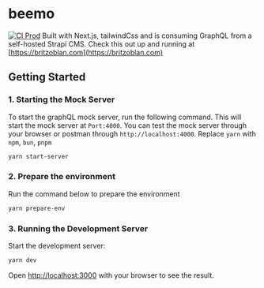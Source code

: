# beemo
[![CI Prod](https://github.com/missbritz/beemo/actions/workflows/publish.yml/badge.svg)](https://github.com/missbritz/beemo/actions/workflows/publish.yml)
Built with Next.js, tailwindCss and is consuming GraphQL from a self-hosted Strapi CMS. Check this out up and running at [https://britzoblan.com](https://britzoblan.com)


## Getting Started
### 1.  Starting the Mock Server
To start the graphQL mock server, run the following command.  This will start the mock server at `Port:4000`.  You can test the mock server through your browser or postman through `http://localhost:4000`.  Replace `yarn` with `npm`, `bun`, `pnpm`
```bash
yarn start-server
```
### 2. Prepare the environment
Run the command below to prepare the environment
```bash
yarn prepare-env
```
### 3. Running the Development Server
Start the development server:
```bash
yarn dev
```

Open [http://localhost:3000](http://localhost:3000) with your browser to see the result.